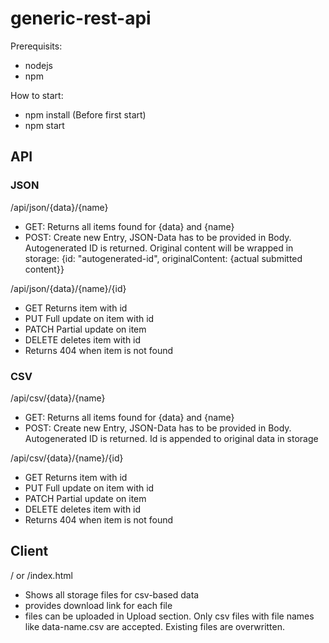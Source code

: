 # generic-rest-api
Prerequisits:
- nodejs
- npm

How to start:
- npm install (Before first start)
- npm start

## API
### JSON
/api/json/{data}/{name}
- GET: Returns all items found for {data} and {name}
- POST: Create new Entry, JSON-Data has to be provided in Body. Autogenerated ID is returned. Original content will be wrapped in storage: {id: "autogenerated-id", originalContent: {actual submitted content}}

/api/json/{data}/{name}/{id}
- GET Returns item with id
- PUT Full update on item with id
- PATCH Partial update on item
- DELETE deletes item with id
- Returns 404 when item is not found

### CSV
/api/csv/{data}/{name}
- GET: Returns all items found for {data} and {name}
- POST: Create new Entry, JSON-Data has to be provided in Body. Autogenerated ID is returned. Id is appended to original data in storage

/api/csv/{data}/{name}/{id}
- GET Returns item with id
- PUT Full update on item with id
- PATCH Partial update on item
- DELETE deletes item with id
- Returns 404 when item is not found

## Client
/ or /index.html
- Shows all storage files for csv-based data
- provides download link for each file
- files can be uploaded in Upload section. Only csv files with file names like data-name.csv are accepted. Existing files are overwritten.